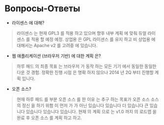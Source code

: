 # Вопросы-Ответы

- 라이센스 에 대해?

> 라이센스 는 현재 GPL3 를 적용 하고 있으며 향후 내부 계획 에 맞춰 듀얼 라이센스 를 적용 할 예정 예정. 
> 상업용 은 GPL 라이센스 를 유지 하고 비 상업용 에 대해서는 Apache v2 를 고려중 에 있습니다.

- 웹 애플리케이션 (브라우저 기반) 에 대한 계획 은?

> 하루 패드 의 최종 목표 는 브라우저 가 동작 하는 모든 기기 에서 동일한 동일한 다운 것 경험. 정확한 진행 시점 은 명확 하지 않으나 2014 년 2Q 부터 진행할 계획 입니다.

- 오픈 소스?

> 현재 하루 패드 를 부분 오픈 소스 를 한 이유 는 추구 하는 목표가 오픈 소스 소스 의 정신 을 하기 위함 이 먼저 가 가 아닌 있습니다 있습니다 더 있습니다 큰 있습니다 있습니다 있습니다 있습니다. 
> 현재 의 계획 으로 는 v1.0 까지 의 로드맵 을 완료 후 오픈 소스 를 계획 하고 하고.